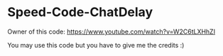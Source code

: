 # Speed-Code-ChatDelay
Owner of this code: https://www.youtube.com/watch?v=W2C6tLXHhZI

You may use this code but you have to give me the credits :)
